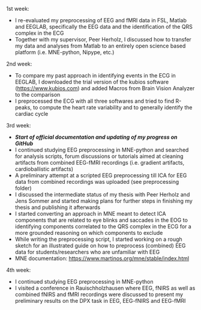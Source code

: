 1st week: 
- I re-evaluated my preprocessing of EEG and fMRI data in FSL, Matlab and EEGLAB, specifically the EEG data and the identification of the QRS complex in the ECG
- Together with my supervisor, Peer Herholz, I discussed how to transfer my data and analyses from Matlab to an entirely open science based platform (i.e. MNE-python, Nipype, etc.)

2nd week:
- To compare my past approach in identifying events in the ECG in EEGLAB, I downloaded the trial version of the kubios software (https://www.kubios.com) and added Macros from Brain Vision Analyzer to the comparison
- I preprocessed the ECG with all three softwares and tried to find R-peaks, to compute the heart rate variability and to generally identify the cardiac cycle

3rd week:
- ___Start of official documentation and updating of my progress on GitHub___
- I continued studying EEG preprocessing in MNE-python and searched for analysis scripts, forum discussions or tutorials aimed at cleaning artifacts from combined EEG-fMRI recordings (i.e. gradient artifacts, cardioballistic artifacts)
- A preliminary attempt at a scripted EEG preprocessing till ICA for EEG data from combined recordings was uploaded (see preprocessing folder)
- I discussed the intermediate status of my thesis with Peer Herholz and Jens Sommer and started making plans for further steps in finishing my thesis and publishing it afterwards
- I started converting an approach in MNE meant to detect ICA components that are related to eye blinks and saccades in the EOG to identifying components correlated to the QRS complex in the ECG for a more grounded reasoning on which components to exclude
- While writing the preprocessing script, I started working on a rough sketch for an illustrated guide on how to preprocess (combined) EEG data for students/researchers who are unfamiliar with EEG
- MNE documentation: https://www.martinos.org/mne/stable/index.html

4th week: 
- I continued studying EEG preprocessing in MNE-python
- I visited a conference in Rauischholzhausen where EEG, fNIRS as well as combined fNIRS and fMRI recordings were discussed to present my preliminary results on the DPX task in EEG, EEG-fNIRS and EEG-fMRI


